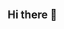 ## Hi there 👋

<!--
**nfergie1/nfergie1** is a ✨ _special_ ✨ repository because its `README.md` (this file) appears on your GitHub profile.

Natekka Ferguson
nferguson1@my.waketech.edu
This is my CTI110 SP2025 Github account
This repository is going to hold all of my work for class
(H1) About me 
